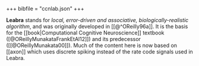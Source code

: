 +++
bibfile = "ccnlab.json"
+++

**Leabra** stands for _local, error-driven and associative, biologically-realistic algorithm_, and was originally developed in [[@^OReilly96a]]. It is the basis for the [[book|Computational Cognitive Neuroscience]] textbook ([@OReillyMunakataFrankEtAl12]]) and its predecessor ([[@OReillyMunakata00]]). Much of the content here is now based on [[axon]] which uses discrete spiking instead of the rate code signals used in Leabra.

